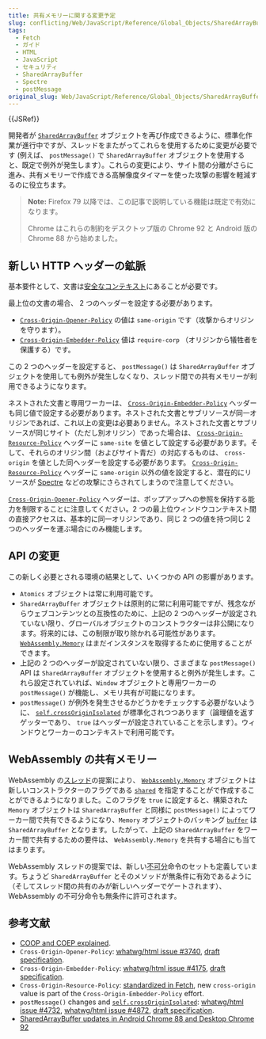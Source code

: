 ```yaml
---
title: 共有メモリーに関する変更予定
slug: conflicting/Web/JavaScript/Reference/Global_Objects/SharedArrayBuffer
tags:
  - Fetch
  - ガイド
  - HTML
  - JavaScript
  - セキュリティ
  - SharedArrayBuffer
  - Spectre
  - postMessage
original_slug: Web/JavaScript/Reference/Global_Objects/SharedArrayBuffer/Planned_changes
---
```

{{JSRef}}

開発者が [`SharedArrayBuffer`](/ja/docs/Web/JavaScript/Reference/Global_Objects/SharedArrayBuffer) オブジェクトを再び作成できるように、標準化作業が進行中ですが、スレッドをまたがってこれらを使用するために変更が必要です (例えば、 `postMessage()` で `SharedArrayBuffer` オブジェクトを使用すると、既定で例外が発生します）。これらの変更により、サイト間の分離がさらに進み、共有メモリーで作成できる高解像度タイマーを使った攻撃の影響を軽減するのに役立ちます。

> **Note:** Firefox 79 以降では、この記事で説明している機能は既定で有効になります。
>
> Chrome はこれらの制約をデスクトップ版の Chrome 92 と Android 版の Chrome 88 から始めました。

## 新しい HTTP ヘッダーの鉱脈

基本要件として、文書は[安全なコンテキスト](/ja/docs/Web/Security/Secure_Contexts)にあることが必要です。

最上位の文書の場合、 2 つのヘッダーを設定する必要があります。

- [`Cross-Origin-Opener-Policy`](/ja/docs/Web/HTTP/Headers/Cross-Origin-Opener-Policy) の値は `same-origin` です（攻撃からオリジンを守ります）。
- [`Cross-Origin-Embedder-Policy`](/ja/docs/Web/HTTP/Headers/Cross-Origin-Embedder-Policy) 値は `require-corp` （オリジンから犠牲者を保護する）です。

この 2 つのヘッダーを設定すると、 `postMessage()` は `SharedArrayBuffer` オブジェクトを使用しても例外が発生しなくなり、スレッド間での共有メモリーが利用できるようになります。

ネストされた文書と専用ワーカーは、 [`Cross-Origin-Embedder-Policy`](/ja/docs/Web/HTTP/Headers/Cross-Origin-Embedder-Policy) ヘッダーも同じ値で設定する必要があります。ネストされた文書とサブリソースが同一オリジンであれば、これ以上の変更は必要ありません。ネストされた文書とサブリソースが同じサイト（ただし別オリジン）であった場合は、 [`Cross-Origin-Resource-Policy`](/ja/docs/Web/HTTP/Headers/Cross-Origin-Resource-Policy "HTTP Cross-Origin-Resource-Policy レスポンスヘッダーは、与えられたリソースに対する CORS なしののオリジン間/サイト間リクエストをブラウザーがブロックするという要望を伝えるものです。") ヘッダーに `same-site` を値として設定する必要があります。そして、それらのオリジン間（およびサイト青だ）の対応するものは、 `cross-origin` を値とした同ヘッダーを設定する必要があります。 [`Cross-Origin-Resource-Policy`](/ja/docs/Web/HTTP/Headers/Cross-Origin-Resource-Policy "HTTP Cross-Origin-Resource-Policy レスポンスヘッダーは、与えられたリソースに対する CORS なしののオリジン間/サイト間リクエストをブラウザーがブロックするという要望を伝えるものです。") ヘッダーに `same-origin` 以外の値を設定すると、潜在的にリソースが [Spectre](https://ja.wikipedia.org/wiki/Spectre) などの攻撃にさらされてしまうので注意してください。

[`Cross-Origin-Opener-Policy`](/ja/docs/Web/HTTP/Headers/Cross-Origin-Opener-Policy) ヘッダーは、ポップアップへの参照を保持する能力を制限することに注意してください。2 つの最上位ウィンドウコンテキスト間の直接アクセスは、基本的に同一オリジンであり、同じ 2 つの値を持つ同じ 2 つのヘッダーを運ぶ場合にのみ機能します。

## API の変更

この新しく必要とされる環境の結果として、いくつかの API の影響があります。

- `Atomics` オブジェクトは常に利用可能です。
- `SharedArrayBuffer` オブジェクトは原則的に常に利用可能ですが、残念ながらウェブコンテンツとの互換性のために、上記の 2 つのヘッダーが設定されていない限り、グローバルオブジェクトのコンストラクターは非公開になります。将来的には、この制限が取り除かれる可能性があります。　[`WebAssembly.Memory`](/ja/docs/Web/JavaScript/Reference/Global_Objects/WebAssembly/Memory) はまだインスタンスを取得するために使用することができます。
- 上記の 2 つのヘッダーが設定されていない限り、さまざまな `postMessage()` API は `SharedArrayBuffer` オブジェクトを使用すると例外が発生します。これら設定されていれば、`Window` オブジェクトと専用ワーカーの `postMessage()` が機能し、メモリ共有が可能になります。
- `postMessage()` が例外を発生させるかどうかをチェックする必要がないように、 [`self.crossOriginIsolated`](/ja/docs/Web/API/crossOriginIsolated) が標準化されつつあります（論理値を返すゲッターであり、 `true` はヘッダーが設定されていることを示します）。ウィンドウとワーカーのコンテキストで利用可能です。

## WebAssembly の共有メモリー

WebAssembly の[スレッド](https://github.com/WebAssembly/threads/blob/master/proposals/threads/Overview.md)の提案により、 [`WebAssembly.Memory`](/ja/docs/Web/JavaScript/Reference/Global_Objects/WebAssembly/Memory) オブジェクトは新しいコンストラクターのフラグである [`shared`](https://github.com/WebAssembly/threads/blob/master/proposals/threads/Overview.md#javascript-api-changes) を指定することがで作成することができるようになりました。このフラグを `true` に設定すると、構築された `Memory` オブジェクトは `SharedArrayBuffer` と同様に `postMessage()` によってワーカー間で共有できるようになり、`Memory` オブジェクトのバッキング [`buffer`](/ja/docs/Web/JavaScript/Reference/Global_Objects/WebAssembly/Memory/buffer) は `SharedArrayBuffer` となります。したがって、上記の `SharedArrayBuffer` をワーカー間で共有するための要件は、 `WebAssembly.Memory` を共有する場合にも当てはまります。

WebAssembly スレッドの提案では、新しい[不可分](https://github.com/WebAssembly/threads/blob/master/proposals/threads/Overview.md#atomic-memory-accesses)命令のセットも定義しています。ちょうど `SharedArrayBuffer` とそのメソッドが無条件に有効であるように（そしてスレッド間の共有のみが新しいヘッダーでゲートされます）、WebAssembly の不可分命令も無条件に許可されます。

## 参考文献

- [COOP and COEP explained](https://docs.google.com/document/d/1zDlfvfTJ_9e8Jdc8ehuV4zMEu9ySMCiTGMS9y0GU92k/edit).
- `Cross-Origin-Opener-Policy`: [whatwg/html issue #3740](https://github.com/whatwg/html/issues/3740), [draft specification](https://gist.github.com/annevk/6f2dd8c79c77123f39797f6bdac43f3e).
- `Cross-Origin-Embedder-Policy`: [whatwg/html issue #4175](https://github.com/whatwg/html/issues/4175), [draft specification](https://mikewest.github.io/corpp/).
- `Cross-Origin-Resource-Policy`: [standardized in Fetch](https://fetch.spec.whatwg.org/#cross-origin-resource-policy-header), new `cross-origin` value is part of the `Cross-Origin-Embedder-Policy` effort.
- `postMessage()` changes and [`self.crossOriginIsolated`](/ja/docs/Web/API/crossOriginIsolated): [whatwg/html issue #4732](https://github.com/whatwg/html/issues/4732), [whatwg/html issue #4872](https://github.com/whatwg/html/issues/4872), [draft specification](https://github.com/whatwg/html/pull/4734).
- [SharedArrayBuffer updates in Android Chrome 88 and Desktop Chrome 92](https://developer.chrome.com/blog/enabling-shared-array-buffer/)
